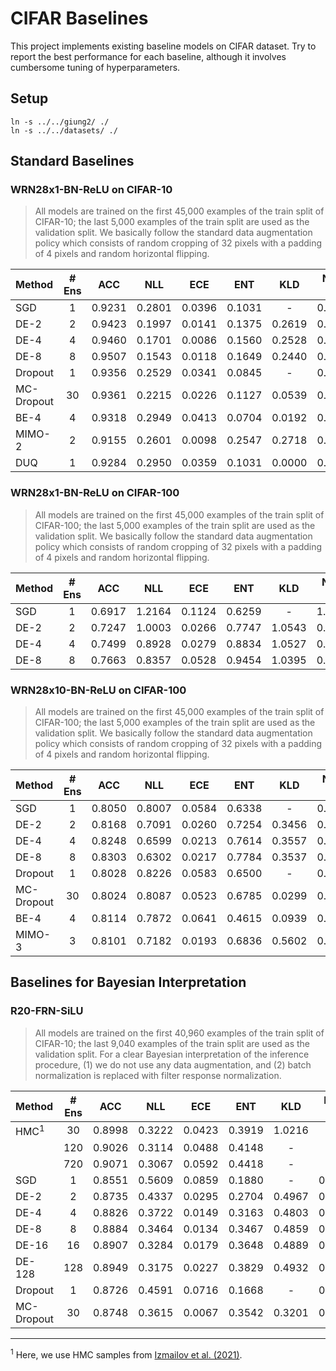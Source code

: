 # CIFAR Baselines

This project implements existing baseline models on CIFAR dataset.
Try to report the best performance for each baseline, although it involves cumbersome tuning of hyperparameters.

## Setup

```
ln -s ../../giung2/ ./
ln -s ../../datasets/ ./
```

## Standard Baselines

### WRN28x1-BN-ReLU on CIFAR-10

> All models are trained on the first 45,000 examples of the train split of CIFAR-10; the last 5,000 examples of the train split are used as the validation split. We basically follow the standard data augmentation policy which consists of random cropping of 32 pixels with a padding of 4 pixels and random horizontal flipping.

| Method     | # Ens | ACC    | NLL    | ECE    | ENT    | KLD    | NLL-TS | ECE-TS | ENT-TS | TS     |
| :-         | :-:   | :-:    | :-:    | :-:    | :-:    | :-:    | :-:    | :-:    | :-:    | :-:    |
| SGD        | 1     | 0.9231 | 0.2801 | 0.0396 | 0.1031 | -      | 0.2346 | 0.0043 | 0.2476 | 1.6781 |
| DE-2       | 2     | 0.9423 | 0.1997 | 0.0141 | 0.1375 | 0.2619 | 0.1917 | 0.0160 | 0.1978 | 1.3086 |
| DE-4       | 4     | 0.9460 | 0.1701 | 0.0086 | 0.1560 | 0.2528 | 0.1697 | 0.0119 | 0.1769 | 1.1031 |
| DE-8       | 8     | 0.9507 | 0.1543 | 0.0118 | 0.1649 | 0.2440 | 0.1543 | 0.0119 | 0.1653 | 1.0016 |
| Dropout    | 1     | 0.9356 | 0.2529 | 0.0341 | 0.0845 | -      | 0.2086 | 0.0061 | 0.2099 | 1.6383 |
| MC-Dropout | 30    | 0.9361 | 0.2215 | 0.0226 | 0.1127 | 0.0539 | 0.2012 | 0.0055 | 0.2012 | 1.4227 |
| BE-4       | 4     | 0.9318 | 0.2949 | 0.0413 | 0.0704 | 0.0192 | 0.2077 | 0.0060 | 0.1982 | 2.0969 |
| MIMO-2     | 2     | 0.9155 | 0.2601 | 0.0098 | 0.2547 | 0.2718 | 0.2601 | 0.0102 | 0.2572 | 1.0070 |
| DUQ        | 1     | 0.9284 | 0.2950 | 0.0359 | 0.1031 | 0.0000 | 0.2535 | 0.0082 | 0.2265 | 1.4297 |

### WRN28x1-BN-ReLU on CIFAR-100

> All models are trained on the first 45,000 examples of the train split of CIFAR-100; the last 5,000 examples of the train split are used as the validation split. We basically follow the standard data augmentation policy which consists of random cropping of 32 pixels with a padding of 4 pixels and random horizontal flipping.

| Method     | # Ens | ACC    | NLL    | ECE    | ENT    | KLD    | NLL-TS | ECE-TS | ENT-TS | TS     |
| :-         | :-:   | :-:    | :-:    | :-:    | :-:    | :-:    | :-:    | :-:    | :-:    | :-:    |
| SGD        | 1     | 0.6917 | 1.2164 | 0.1124 | 0.6259 | -      | 1.1002 | 0.0125 | 1.1395 | 1.5102 |
| DE-2       | 2     | 0.7247 | 1.0003 | 0.0266 | 0.7747 | 1.0543 | 0.9797 | 0.0318 | 0.9920 | 1.2102 |
| DE-4       | 4     | 0.7499 | 0.8928 | 0.0279 | 0.8834 | 1.0527 | 0.8928 | 0.0316 | 0.9007 | 1.0156 |
| DE-8       | 8     | 0.7663 | 0.8357 | 0.0528 | 0.9454 | 1.0395 | 0.8301 | 0.0261 | 0.8326 | 0.9039 |

### WRN28x10-BN-ReLU on CIFAR-100

> All models are trained on the first 45,000 examples of the train split of CIFAR-100; the last 5,000 examples of the train split are used as the validation split. We basically follow the standard data augmentation policy which consists of random cropping of 32 pixels with a padding of 4 pixels and random horizontal flipping.

| Method     | # Ens | ACC    | NLL    | ECE    | ENT    | KLD    | NLL-TS | ECE-TS | ENT-TS | TS     |
| :-         | :-:   | :-:    | :-:    | :-:    | :-:    | :-:    | :-:    | :-:    | :-:    | :-:    |
| SGD        | 1     | 0.8050 | 0.8007 | 0.0584 | 0.6338 | -      | 0.7922 | 0.0398 | 0.8383 | 1.1453 |
| DE-2       | 2     | 0.8168 | 0.7091 | 0.0260 | 0.7254 | 0.3456 | 0.7093 | 0.0252 | 0.7369 | 1.0078 |
| DE-4       | 4     | 0.8248 | 0.6599 | 0.0213 | 0.7614 | 0.3557 | 0.6564 | 0.0238 | 0.6784 | 0.9445 |
| DE-8       | 8     | 0.8303 | 0.6302 | 0.0217 | 0.7784 | 0.3537 | 0.6224 | 0.0217 | 0.6432 | 0.9102 |
| Dropout    | 1     | 0.8028 | 0.8226 | 0.0583 | 0.6500 | -      | 0.8131 | 0.0448 | 0.8478 | 1.1430 |
| MC-Dropout | 30    | 0.8024 | 0.8087 | 0.0523 | 0.6785 | 0.0299 | 0.8034 | 0.0421 | 0.8359 | 1.1109 |
| BE-4       | 4     | 0.8114 | 0.7872 | 0.0641 | 0.4615 | 0.0939 | 0.7444 | 0.0318 | 0.7811 | 1.3266 |
| MIMO-3     | 3     | 0.8101 | 0.7182 | 0.0193 | 0.6836 | 0.5602 | 0.7181 | 0.0209 | 0.7478 | 1.0438 |

## Baselines for Bayesian Interpretation

### R20-FRN-SiLU

> All models are trained on the first 40,960 examples of the train split of CIFAR-10; the last 9,040 examples of the train split are used as the validation split. For a clear Bayesian interpretation of the inference procedure, (1) we do not use any data augmentation, and (2) batch normalization is replaced with filter response normalization.

| Method           | # Ens | ACC    | NLL    | ECE    | ENT    | KLD    | NLL-TS | ECE-TS | ENT-TS | TS     |
| :-               | :-:   | :-:    | :-:    | :-:    | :-:    | :-:    | :-:    | :-:    | :-:    | :-:    |
| HMC<sup>1</sup>  | 30    | 0.8998 | 0.3222 | 0.0423 | 0.3919 | 1.0216 | -      | -      | -      | -      |
|                  | 120   | 0.9026 | 0.3114 | 0.0488 | 0.4148 | -      | -      | -      | -      | -      |
|                  | 720   | 0.9071 | 0.3067 | 0.0592 | 0.4418 | -      | -      | -      | -      | -      |
| SGD              | 1     | 0.8551 | 0.5609 | 0.0859 | 0.1880 | -      | 0.4763 | 0.0305 | 0.4694 | 1.5219 |
| DE-2             | 2     | 0.8735 | 0.4337 | 0.0295 | 0.2704 | 0.4967 | 0.4122 | 0.0213 | 0.4026 | 1.2703 |
| DE-4             | 4     | 0.8826 | 0.3722 | 0.0149 | 0.3163 | 0.4803 | 0.3694 | 0.0184 | 0.3552 | 1.0828 |
| DE-8             | 8     | 0.8884 | 0.3464 | 0.0134 | 0.3467 | 0.4859 | 0.3465 | 0.0121 | 0.3355 | 0.9766 |
| DE-16            | 16    | 0.8907 | 0.3284 | 0.0179 | 0.3648 | 0.4889 | 0.3270 | 0.0104 | 0.3216 | 0.9133 |
| DE-128           | 128   | 0.8949 | 0.3175 | 0.0227 | 0.3829 | 0.4932 | 0.3130 | 0.0070 | 0.3079 | 0.8578 |
| Dropout          | 1     | 0.8726 | 0.4591 | 0.0716 | 0.1668 | -      | 0.3926 | 0.0215 | 0.3866 | 1.5203 |
| MC-Dropout       | 30    | 0.8748 | 0.3615 | 0.0067 | 0.3542 | 0.3201 | 0.3615 | 0.0058 | 0.3586 | 1.0086 |

* * *

<sup>1</sup>
Here, we use HMC samples from [Izmailov et al. (2021)](https://arxiv.org/abs/2104.14421).
